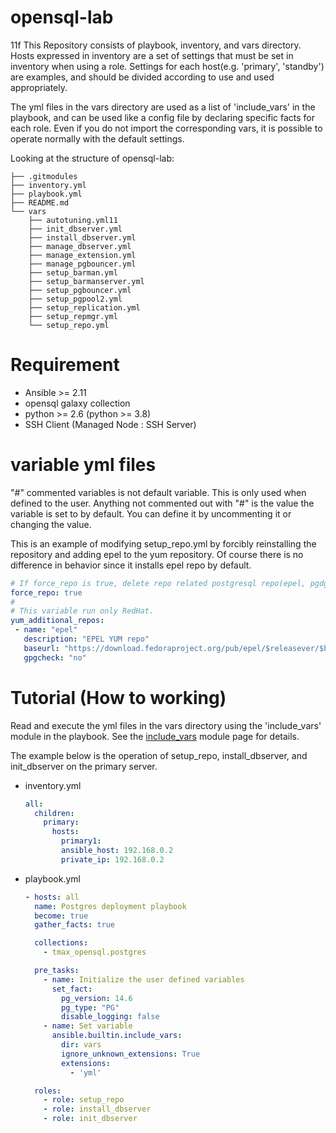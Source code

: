 # opensql-lab
11f
This Repository consists of playbook, inventory, and vars directory. Hosts expressed in inventory are a set of settings that must be set in inventory when using a role. Settings for each host(e.g. 'primary', 'standby') are examples, and should be divided according to use and used appropriately.

The yml files in the vars directory are used as a list of 'include_vars' in the playbook, and can be used like a config file by declaring specific facts for each role. Even if you do not import the corresponding vars, it is possible to operate normally with the default settings.

Looking at the structure of opensql-lab:

```text
├── .gitmodules
├── inventory.yml
├── playbook.yml
├── README.md
└── vars
    ├── autotuning.yml11
    ├── init_dbserver.yml
    ├── install_dbserver.yml
    ├── manage_dbserver.yml
    ├── manage_extension.yml
    ├── manage_pgbouncer.yml
    ├── setup_barman.yml
    ├── setup_barmanserver.yml
    ├── setup_pgbouncer.yml
    ├── setup_pgpool2.yml
    ├── setup_replication.yml
    ├── setup_repmgr.yml
    └── setup_repo.yml
```

# Requirement

* Ansible >= 2.11
* opensql galaxy collection
* python >= 2.6 (python >= 3.8)
* SSH Client (Managed Node : SSH Server)

# variable yml files

"#" commented variables is not default variable. This is only used when defined to the user.
Anything not commented out with "#" is the value the variable is set to by default.
You can define it by uncommenting it or changing the value.

This is an example of modifying setup_repo.yml by forcibly reinstalling the repository
and adding epel to the yum repository.
Of course there is no difference in behavior since it installs epel repo by default.

```yml
# If force_repo is true, delete repo related postgresql repo(epel, pgdg) .
force_repo: true
#
# This variable run only RedHat.
yum_additional_repos:
 - name: "epel"
   description: "EPEL YUM repo"
   baseurl: "https://download.fedoraproject.org/pub/epel/$releasever/$basearch/"
   gpgcheck: "no"
```


# Tutorial (How to working)

Read and execute the yml files in the vars directory using the 'include_vars' module in the playbook.
See the [include_vars](https://docs.ansible.com/ansible/latest/collections/ansible/builtin/include_vars_module.html) module page for details.

The example below is the operation of setup_repo, install_dbserver, and init_dbserver on the primary server.

- inventory.yml
    ```yml
    all:
      children:
        primary:
          hosts:
            primary1:
            ansible_host: 192.168.0.2
            private_ip: 192.168.0.2
    ```

- playbook.yml
    ```yml
    - hosts: all
      name: Postgres deployment playbook
      become: true
      gather_facts: true

      collections:
        - tmax_opensql.postgres

      pre_tasks:
        - name: Initialize the user defined variables
          set_fact:
            pg_version: 14.6
            pg_type: "PG"
            disable_logging: false
        - name: Set variable
          ansible.builtin.include_vars:
            dir: vars
            ignore_unknown_extensions: True
            extensions:
              - 'yml'

      roles:
        - role: setup_repo
        - role: install_dbserver
        - role: init_dbserver
    ```

